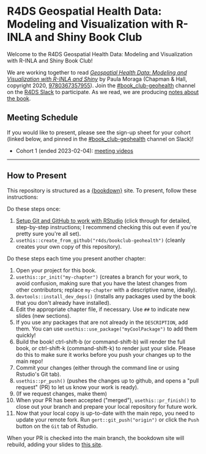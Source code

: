 # R4DS Geospatial Health Data: Modeling and Visualization with R-INLA and Shiny Book Club

Welcome to the R4DS Geospatial Health Data: Modeling and Visualization with R-INLA and Shiny Book Club!

We are working together to read [_Geospatial Health Data: Modeling and Visualization with R-INLA and Shiny_](https://www.paulamoraga.com/book-geospatial/) by Paula Moraga (Chapman & Hall, copyright 2020, [9780367357955](https://www.routledge.com/Geospatial-Health-Data-Modeling-and-Visualization-with-R-INLA-and-Shiny/Moraga/p/book/9780367357955)).
Join the [#book_club-geohealth](https://rfordatascience.slack.com/archives/C0410B77DRT) channel on the [R4DS Slack](https://r4ds.io/join) to participate.
As we read, we are producing [notes about the book](https://r4ds.io/geohealth).

## Meeting Schedule

If you would like to present, please see the sign-up sheet for your cohort (linked below, and pinned in the [#book_club-geohealth](https://rfordatascience.slack.com/archives/C0410B77DRT) channel on Slack)!

- Cohort 1 (ended 2023-02-04): [meeting videos](https://youtube.com/playlist?list=PL3x6DOfs2NGhXMiZPIzZiwmMNiAGJLjna)

<hr>


## How to Present

This repository is structured as a [{bookdown}](https://CRAN.R-project.org/package=bookdown) site.
To present, follow these instructions:

Do these steps once:

1. [Setup Git and GitHub to work with RStudio](https://github.com/r4ds/bookclub-setup) (click through for detailed, step-by-step instructions; I recommend checking this out even if you're pretty sure you're all set).
2. `usethis::create_from_github("r4ds/bookclub-geohealth")` (cleanly creates your own copy of this repository).

Do these steps each time you present another chapter:

1. Open your project for this book.
2. `usethis::pr_init("my-chapter")` (creates a branch for your work, to avoid confusion, making sure that you have the latest changes from other contributors; replace `my-chapter` with a descriptive name, ideally).
3. `devtools::install_dev_deps()` (installs any packages used by the book that you don't already have installed).
4. Edit the appropriate chapter file, if necessary. Use `##` to indicate new slides (new sections).
5. If you use any packages that are not already in the `DESCRIPTION`, add them. You can use `usethis::use_package("myCoolPackage")` to add them quickly!
6. Build the book! ctrl-shift-b (or command-shift-b) will render the full book, or ctrl-shift-k (command-shift-k) to render just your slide. Please do this to make sure it works before you push your changes up to the main repo!
7. Commit your changes (either through the command line or using Rstudio's Git tab).
8. `usethis::pr_push()` (pushes the changes up to github, and opens a "pull request" (PR) to let us know your work is ready).
9. (If we request changes, make them)
10. When your PR has been accepted ("merged"), `usethis::pr_finish()` to close out your branch and prepare your local repository for future work.
11. Now that your local copy is up-to-date with the main repo, you need to update your remote fork. Run `gert::git_push("origin")` or click the `Push` button on the `Git` tab of Rstudio.

When your PR is checked into the main branch, the bookdown site will rebuild, adding your slides to [this site](https://r4ds.io/geohealth).
